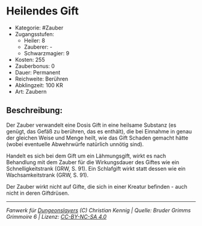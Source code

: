 # Heilendes Gift

- Kategorie: #Zauber
- Zugangsstufen:
  - Heiler: 8
  - Zauberer: -
  - Schwarzmagier: 9
- Kosten: 255
- Zauberbonus: 0
- Dauer: Permanent
- Reichweite: Berühren
- Abklingzeit: 100 KR
- Art: Zaubern

## Beschreibung:

Der Zauber verwandelt eine Dosis Gift in eine heilsame Substanz (es genügt, das Gefäß zu berühren, das es enthält), die bei Einnahme in genau der gleichen Weise und Menge heilt, wie das Gift Schaden gemacht hätte (wobei eventuelle Abwehrwürfe natürlich unnötig sind).

Handelt es sich bei dem Gift um ein Lähmungsgift, wirkt es nach Behandlung mit dem Zauber für die Wirkungsdauer des Giftes wie ein Schnelligkeitstrank (GRW, S. 91). Ein Schlafgift wirkt statt dessen wie ein Wachsamkeitstrank (GRW, S. 91).

Der Zauber wirkt nicht auf Gifte, die sich in einer Kreatur befinden - auch nicht in deren Giftdrüsen.

---

_Fanwerk für [Dungeonslayers](https://www.dungeonslayers.net/) (C) Christian Kennig | Quelle: Bruder Grimms Grimmoire 6 | Lizenz: [CC-BY-NC-SA 4.0](https://creativecommons.org/licenses/by-nc-sa/4.0/deed.de)_
